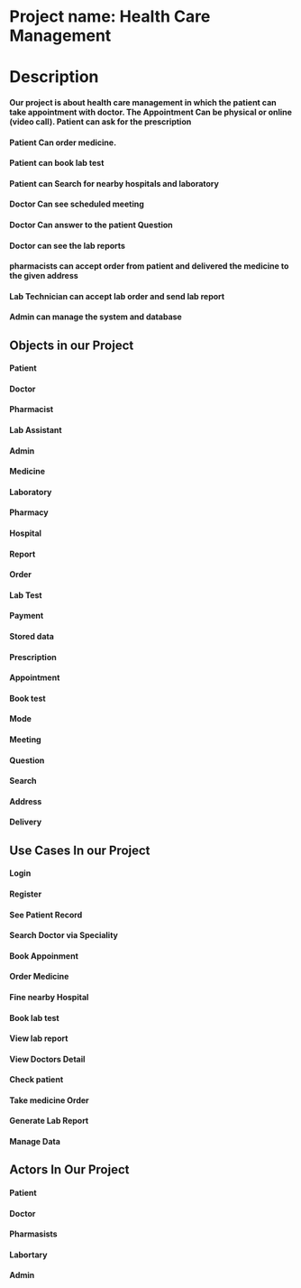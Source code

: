 # Project name: Health Care Management

# Description
####	Our project is about health care management in which the patient can take appointment with doctor. The Appointment Can be physical or online (video call). Patient can ask for the prescription
####	Patient Can order medicine.
####	Patient can book lab test
####	Patient can Search for nearby hospitals and laboratory
####	Doctor Can see scheduled meeting
####	Doctor Can answer to the patient Question
####	Doctor can see the lab reports
####	pharmacists can accept order from patient and delivered the medicine to the given address
####	Lab Technician can accept lab order and send lab report
####	Admin can manage the system and database

## Objects in our Project
#### Patient
#### Doctor
#### Pharmacist
#### Lab Assistant
#### Admin
#### Medicine
#### Laboratory
#### Pharmacy
#### Hospital
#### Report
#### Order
#### Lab Test
#### Payment
#### Stored data
#### Prescription
#### Appointment
#### Book test
#### Mode
#### Meeting
#### Question
#### Search
#### Address
#### Delivery
## Use Cases In our Project
#### Login
#### Register
#### See Patient Record
#### Search Doctor via Speciality
#### Book Appoinment
#### Order Medicine
#### Fine nearby Hospital
#### Book lab test
#### View lab report
#### View Doctors Detail
#### Check patient
#### Take medicine Order
#### Generate Lab Report
#### Manage Data
## Actors In Our Project
#### Patient
#### Doctor
#### Pharmasists
#### Labortary
#### Admin
